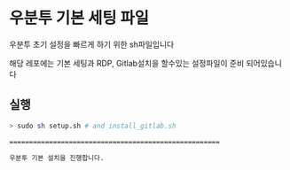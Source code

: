 # 우분투 기본 세팅 파일

우분투 초기 설정을 빠르게 하기 위한 sh파일입니다

해당 레포에는 기본 세팅과 RDP, Gitlab설치을 할수있는 설정파일이 준비 되어있습니다

## 실행

```bash
> sudo sh setup.sh # and install_gitlab.sh

=====================================================

우분투 기본 설치을 진행합니다.

```